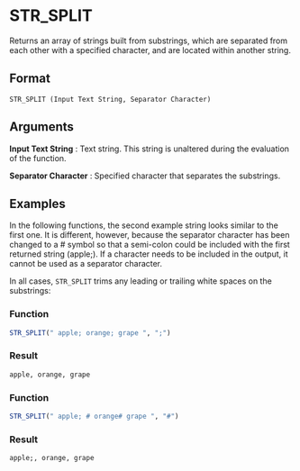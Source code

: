 # STR_SPLIT
Returns an array of strings built from substrings, which are separated from each other with a 
specified character, and are located within another string. 

## Format
```
STR_SPLIT (Input Text String, Separator Character)
```

## Arguments
 
**Input Text String**
: Text string. This string is unaltered during the evaluation of the function. 
 
**Separator Character**
: Specified character that separates the substrings. 

## Examples
In the following functions, the second example string looks similar to the first one. It is 
different, however, because the separator character has been changed to a # symbol so that a 
semi-colon could be included with the first returned string (apple;). If a character needs to be 
included in the output, it cannot be used as a separator character.

In all cases, `STR_SPLIT` trims any leading or trailing white spaces on the substrings:
 
### Function
```julia
STR_SPLIT(" apple; orange; grape ", ";") 
```

### Result
```julia
apple, orange, grape 
```

### Function
```julia
STR_SPLIT(" apple; # orange# grape ", "#")
```

### Result
```julia
apple;, orange, grape 
```
